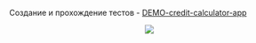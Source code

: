 Создание и прохождение тестов - [DEMO-credit-calculator-app](https://arthurlavrin.github.io/credit-calculator-app/build/)

<p align='center'>
<img src='https://cdn1.savepice.ru/uploads/2019/2/16/b78e8d57d3a4ba1fec3cff90b699ff52-full.png'>
</p>

